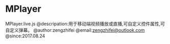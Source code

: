 # MPlayer
MPlayer.live.js
@descripation:用于移动端视频播放或直播,可自定义控件属性,可自定义弹幕。
@author:zengzhifei
@email:zengzhifei@outlook.com
@since:2017.08.24
